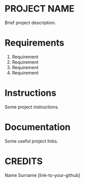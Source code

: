 # PROJECT NAME

Brief project description.

# Requirements

1. Requirement
2. Requirement
3. Requirement
4. Requirement

# Instructions

Some project instructions.

# Documentation

Some useful project links.

# CREDITS

Name Surname [link-to-your-github]